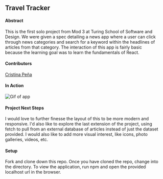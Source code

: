 ## Travel Tracker

#### Abstract
This is the first solo project from Mod 3 at Turing School of Software and Design. We were given a spec detailing a news app where a user can click through news categories and search for a keyword within the headlines of articles from that category. The interaction of this app is fairly basic because the learning goal was to learn the fundamentals of React.

#### Contributors

[Cristina Peña](https://github.com/CLPena)

#### In Action
![Gif of app](https://media.giphy.com/media/Ze8hLnZ3HBa7ZGZ0fd/giphy.gif)

#### Project Next Steps
I would love to further finesse the layout of this to be more modern and responsive. I'd also like to explore the last extension of the project, using fetch to pull from an external database of articles instead of just the dataset provided. I would also like to add more visual interest, like icons, photo galleries, videos, etc. 

#### Setup
Fork and clone down this repo.
Once you have cloned the repo, change into the directory.
To view the application, run npm and open the provided localhost url in the browser.
